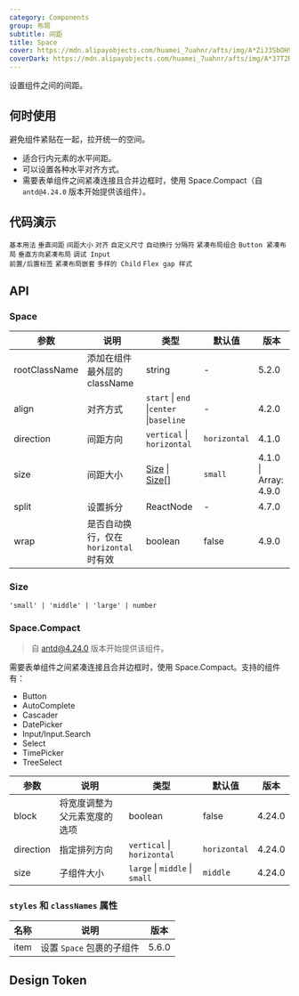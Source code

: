 ```yaml
---
category: Components
group: 布局
subtitle: 间距
title: Space
cover: https://mdn.alipayobjects.com/huamei_7uahnr/afts/img/A*ZiJ3SbOH9SUAAAAAAAAAAAAADrJ8AQ/original
coverDark: https://mdn.alipayobjects.com/huamei_7uahnr/afts/img/A*37T2R6O9oi0AAAAAAAAAAAAADrJ8AQ/original
---
```


设置组件之间的间距。

## 何时使用

避免组件紧贴在一起，拉开统一的空间。

- 适合行内元素的水平间距。
- 可以设置各种水平对齐方式。
- 需要表单组件之间紧凑连接且合并边框时，使用 Space.Compact（自 `antd@4.24.0` 版本开始提供该组件）。

## 代码演示

<!-- prettier-ignore -->
<code src="./demo/base.tsx">基本用法</code>
<code src="./demo/vertical.tsx">垂直间距</code>
<code src="./demo/size.tsx">间距大小</code>
<code src="./demo/align.tsx">对齐</code>
<code src="./demo/customize.tsx">自定义尺寸</code>
<code src="./demo/wrap.tsx">自动换行</code>
<code src="./demo/split.tsx">分隔符</code>
<code src="./demo/compact.tsx">紧凑布局组合</code>
<code src="./demo/compact-buttons.tsx">Button 紧凑布局</code>
<code src="./demo/compact-button-vertical.tsx">垂直方向紧凑布局</code>
<code src="./demo/compact-debug.tsx" debug>调试 Input 前置/后置标签</code>
<code src="./demo/compact-nested.tsx" debug>紧凑布局嵌套</code>
<code src="./demo/debug.tsx" debug>多样的 Child</code>
<code src="./demo/gap-in-line.tsx" debug>Flex gap 样式</code>

## API

### Space

| 参数 | 说明 | 类型 | 默认值 | 版本 |
| --- | --- | --- | --- | --- |
| rootClassName | 添加在组件最外层的 className | string | - | 5.2.0 |
| align | 对齐方式 | `start` \| `end` \|`center` \|`baseline` | - | 4.2.0 |
| direction | 间距方向 | `vertical` \| `horizontal` | `horizontal` | 4.1.0 |
| size | 间距大小 | [Size](#size) \| [Size\[\]](#size) | `small` | 4.1.0 \| Array: 4.9.0 |
| split | 设置拆分 | ReactNode | - | 4.7.0 |
| wrap | 是否自动换行，仅在 `horizontal` 时有效 | boolean | false | 4.9.0 |

### Size

`'small' | 'middle' | 'large' | number`

### Space.Compact

> 自 antd@4.24.0 版本开始提供该组件。

需要表单组件之间紧凑连接且合并边框时，使用 Space.Compact。支持的组件有：

- Button
- AutoComplete
- Cascader
- DatePicker
- Input/Input.Search
- Select
- TimePicker
- TreeSelect

| 参数 | 说明 | 类型 | 默认值 | 版本 |
| --- | --- | --- | --- | --- |
| block | 将宽度调整为父元素宽度的选项 | boolean | false | 4.24.0 |
| direction | 指定排列方向 | `vertical` \| `horizontal` | `horizontal` | 4.24.0 |
| size | 子组件大小 | `large` \| `middle` \| `small` | `middle` | 4.24.0 |

### `styles` 和 `classNames` 属性

<!-- prettier-ignore -->
| 名称 | 说明  | 版本  |
| ---- | --------------------- | ----- |
| item | 设置 `Space` 包裹的子组件 | 5.6.0 |

## Design Token

<ComponentTokenTable component="Space"></ComponentTokenTable>
